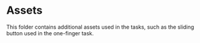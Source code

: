 # Assets
This folder contains additional assets used in the tasks, such as the sliding button used in the one-finger task. 